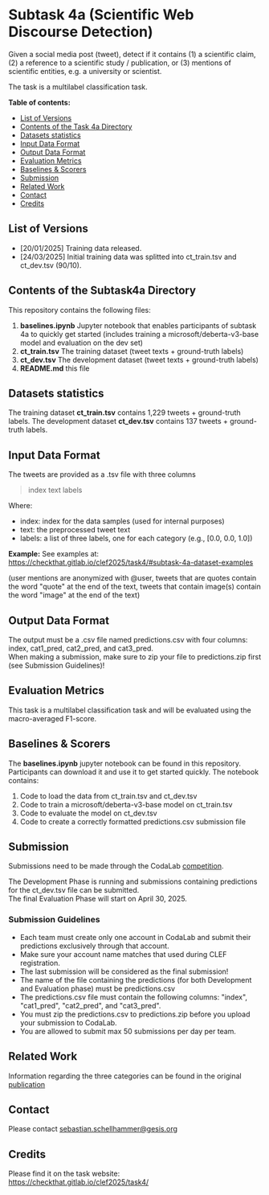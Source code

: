 # Subtask 4a (Scientific Web Discourse Detection)

Given a social media post (tweet), detect if it contains (1) a scientific claim, (2) a reference to a scientific study / publication, or (3) mentions of scientific entities, e.g. a university or scientist.

The task is a multilabel classification task.

__Table of contents:__

- [List of Versions](#list-of-versions)
- [Contents of the Task 4a Directory](#contents-of-the-subtask4a-directory)
- [Datasets statistics](#datasets-statistics)
- [Input Data Format](#input-data-format)
- [Output Data Format](#output-data-format)
- [Evaluation Metrics](#evaluation-metrics)
- [Baselines & Scorers](#baselines--scorers)
- [Submission](#submission)
- [Related Work](#related-work)
- [Contact](#contact)
- [Credits](#credits)


## List of Versions
- [20/01/2025] Training data released.
- [24/03/2025] Initial training data was splitted into ct_train.tsv and ct_dev.tsv (90/10).

## Contents of the Subtask4a Directory

This repository contains the following files:

1. **baselines.ipynb** Jupyter notebook that enables participants of subtask 4a to quickly get started (includes training a microsoft/deberta-v3-base model and evaluation on the dev set)
2. **ct_train.tsv** The training dataset (tweet texts + ground-truth labels)
3. **ct_dev.tsv** The development dataset (tweet texts + ground-truth labels)
4. **README.md** this file

## Datasets statistics
The training dataset **ct_train.tsv** contains 1,229 tweets + ground-truth labels. 
The development dataset **ct_dev.tsv** contains 137 tweets + ground-truth labels. 

## Input Data Format

The tweets are provided as a .tsv file with three columns 
> index <TAB> text <TAB> labels

Where: <br>
* index: index for the data samples (used for internal purposes)
* text: the preprocessed tweet text
* labels: a list of three labels, one for each category (e.g., [0.0, 0.0, 1.0])

**Example:**
See examples at: https://checkthat.gitlab.io/clef2025/task4/#subtask-4a-dataset-examples

(user mentions are anonymized with @user, tweets that are quotes contain the word "quote" at the end of the text, tweets that contain image(s) contain the word "image" at the end of the text) 
## Output Data Format

The output must be a .csv file named predictions.csv with four columns: index, cat1_pred, cat2_pred, and cat3_pred.<br>
When making a submission, make sure to zip your file to predictions.zip first (see Submission Guidelines)!

## Evaluation Metrics

This task is a multilabel classification task and will be evaluated using the macro-averaged F1-score.

## Baselines & Scorers

The **baselines.ipynb** jupyter notebook can be found in this repository. Participants can download it and use it to get started quickly. The notebook contains:

1. Code to load the data from ct_train.tsv and ct_dev.tsv
2. Code to train a microsoft/deberta-v3-base model on ct_train.tsv
3. Code to evaluate the model on ct_dev.tsv
4. Code to create a correctly formatted predictions.csv submission file


## Submission

Submissions need to be made through the CodaLab [competition](https://codalab.lisn.upsaclay.fr/competitions/22355).

The Development Phase is running and submissions containing predictions for the ct_dev.tsv file can be submitted.<br>
The final Evaluation Phase will start on April 30, 2025.

### Submission Guidelines
- Each team must create only one account in CodaLab and submit their predictions exclusively through that account.
- Make sure your account name matches that used during CLEF registration.
- The last submission will be considered as the final submission!
- The name of the file containing the predictions (for both Development and Evaluation phase) must be predictions.csv
- The predictions.csv file must contain the following columns: "index", "cat1_pred", "cat2_pred", and "cat3_pred".
- You must zip the predictions.csv to predictions.zip before you upload your submission to CodaLab.
- You are allowed to submit max 50 submissions per day per team.

## Related Work

Information regarding the three categories can be found in the original [publication](https://dl.acm.org/doi/10.1145/3511808.3557693)

## Contact
Please contact sebastian.schellhammer@gesis.org

## Credits
Please find it on the task website: https://checkthat.gitlab.io/clef2025/task4/
